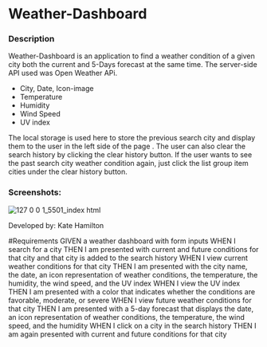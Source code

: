 # Weather-Dashboard
### Description
Weather-Dashboard is an application to find a weather condition of a given city both the current and 5-Days forecast at the same time.
The server-side API used was Open Weather APi.


- City, Date, Icon-image
- Temperature
- Humidity
- Wind Speed
- UV index


The local storage is used here to store the previous search city and display them to the user in the left side of the page . The user can also clear the search history by clicking the clear history button.
If the user wants to see the past search city weather condition again, just click the list group item cities under the clear history button.



### Screenshots:

![127 0 0 1_5501_index html](https://user-images.githubusercontent.com/90042533/139939792-593564f5-aab7-4b18-82bb-4cc26bdd7c61.png)



Developed by: Kate Hamilton 



#Requirements 
GIVEN a weather dashboard with form inputs
WHEN I search for a city
THEN I am presented with current and future conditions for that city and that city is added to the search history
WHEN I view current weather conditions for that city
THEN I am presented with the city name, the date, an icon representation of weather conditions, the temperature, the humidity, the wind speed, and the UV index
WHEN I view the UV index
THEN I am presented with a color that indicates whether the conditions are favorable, moderate, or severe
WHEN I view future weather conditions for that city
THEN I am presented with a 5-day forecast that displays the date, an icon representation of weather conditions, the temperature, the wind speed, and the humidity
WHEN I click on a city in the search history
THEN I am again presented with current and future conditions for that city
